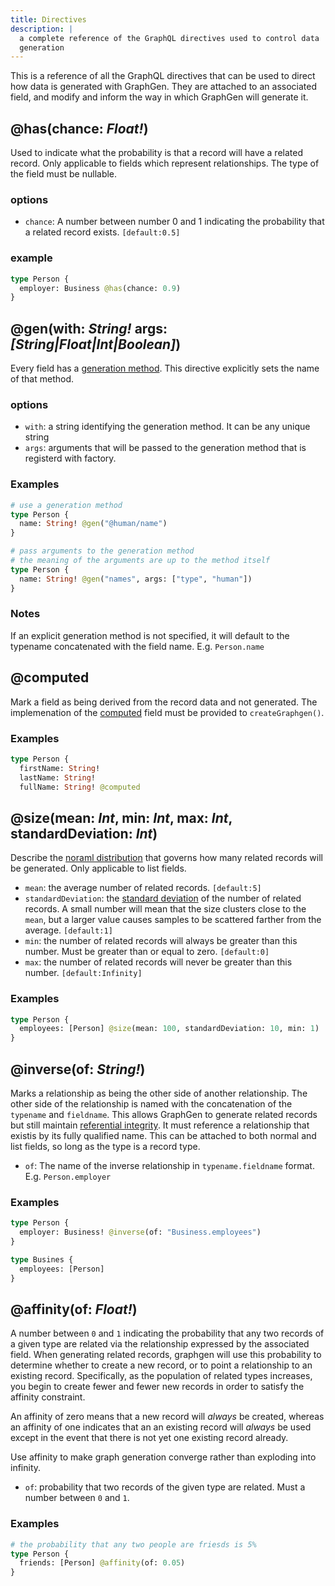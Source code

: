 ```yaml
---
title: Directives
description: |
  a complete reference of the GraphQL directives used to control data
  generation
---
```


This is a reference of all the GraphQL directives that can be used to direct how
data is generated with GraphGen. They are attached to an associated field, and
modify and inform the way in which GraphGen will generate it.

##  @has(chance: _Float!_)

Used to indicate what the probability is that a record will have a related
record. Only applicable to fields which represent relationships. The type of the
field must be nullable.

### options

* `chance`: A number between number 0 and 1 indicating the probability
that a related record exists. `[default:0.5]`

### example

``` graphql
type Person {
  employer: Business @has(chance: 0.9)
}
```

##  @gen(with: _String!_ args: _[String|Float|Int|Boolean]_)

Every field has a [generation method][dispatch]. This directive explicitly sets
the name of that method.

### options

* `with`: a string identifying the generation method. It can be any unique
string
* `args`: arguments that will be passed to the generation method that is
registerd with factory.

### Examples

``` graphql
# use a generation method
type Person {
  name: String! @gen("@human/name")
}
```

``` graphql
# pass arguments to the generation method
# the meaning of the arguments are up to the method itself
type Person {
  name: String! @gen("names", args: ["type", "human"])
}
```

### Notes

If an explicit generation method is not specified, it will default to
the typename concatenated with the field name. E.g. `Person.name`


##  @computed
Mark a field as being derived from the record data and not generated.
The implemenation of the [computed][] field must be provided to
`createGraphgen()`.

### Examples

``` graphql
type Person {
  firstName: String!
  lastName: String!
  fullName: String! @computed
```


##  @size(mean: _Int_, min: _Int_, max: _Int_, standardDeviation: _Int_)
Describe the [noraml distribution][normal-distribution] that governs
how many related records will be generated. Only applicable to list fields.

* `mean`: the average number of related records. `[default:5]`
* `standardDeviation`: the [standard deviation][standard-deviation] of the
number of related records. A small number will mean that the size clusters close
to the `mean`, but a larger value causes samples to be scattered farther from
the average. `[default:1]`
* `min`: the number of related records will always be greater than
  this number. Must be greater than or equal to zero. `[default:0]`
* `max`: the number of related records will never be greater than this
  number. `[default:Infinity]`

### Examples

```graphql
type Person {
  employees: [Person] @size(mean: 100, standardDeviation: 10, min: 1)
}
```

##  @inverse(of: _String!_)
Marks a relationship as being the other side of another
relationship. The other side of the relationship is named with the
concatenation of the `typename` and `fieldname`. This allows GraphGen
to generate related records but still maintain [referential
integrity][referential-integrity]. It must reference a relationship
that existis by its fully qualified name. This can be attached to both normal
and list fields, so long as the type is a record type.

* `of`: The name of the inverse relationship in `typename.fieldname` format.
E.g. `Person.employer`

### Examples

``` graphql
type Person {
  employer: Business! @inverse(of: "Business.employees")
}

type Busines {
  employees: [Person]
}
```

##  @affinity(of: _Float!_)
A number between `0` and `1` indicating the probability that any two
records of a given type are related via the relationship expressed by
the associated field. When generating related records, graphgen will
use this probability to determine whether to create a new record, or
to point a relationship to an existing record. Specifically, as the
population of related types increases, you begin to create fewer and
fewer new records in order to satisfy the affinity constraint.

An affinity of zero means that a new record will _always_ be created,
whereas an affinity of one indicates that an an existing record will
_always_ be used except in the event that there is not yet one
existing record already.

Use affinity to make graph generation converge rather than exploding into
infinity.

* `of`: probability that two records of the given type are
  related. Must a number between `0` and `1`.

### Examples

``` graphql
# the probability that any two people are friesds is 5%
type Person {
  friends: [Person] @affinity(of: 0.05)
}
```

[dispatch]: docs/usage/dispatch
[computed]: docs/basics/computed
[normal-distribution]: https://en.wikipedia.org/wiki/Normal_distribution
[standard-deviation]: https://en.wikipedia.org/wiki/Standard_deviation
[referential-integrity]: docs/basics/relationships#referential-integrity

